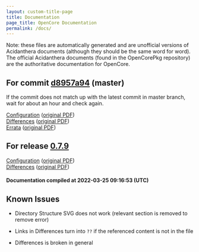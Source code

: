 ```yaml
---
layout: custom-title-page
title: Documentation
page_title: OpenCore Documentation
permalink: /docs/
---
```

Note: these files are automatically generated and are unofficial versions of Acidanthera documents (although they should be the same word for word). The official Acidanthera documents (found in the OpenCorePkg repository) are the authoritative documentation for OpenCore.

## For commit [d8957a94](https://github.com/acidanthera/OpenCorePkg/tree/d8957a94745439fe85bc26135d0baa4273b641a1) (master)

If the commit does not match up with the latest commit in master branch, wait for about an hour and check again.

[Configuration](latest/Configuration.html) ([original PDF](https://github.com/acidanthera/OpenCorePkg/blob/d8957a94745439fe85bc26135d0baa4273b641a1/Docs/Configuration.pdf))
<br>
[Differences](latest/Differences.html) ([original PDF](https://github.com/acidanthera/OpenCorePkg/blob/d8957a94745439fe85bc26135d0baa4273b641a1/Docs/Differences/Differences.pdf))
<br>
[Errata](latest/Errata.html) ([original PDF](https://github.com/acidanthera/OpenCorePkg/blob/d8957a94745439fe85bc26135d0baa4273b641a1/Docs/Errata/Errata.pdf))

## For release [0.7.9](https://github.com/acidanthera/OpenCorePkg/tree/0.7.9)

[Configuration](release/Configuration.html) ([original PDF](https://github.com/acidanthera/OpenCorePkg/blob/0.7.9/Docs/Configuration.pdf))
<br>
[Differences](release/Differences.html) ([original PDF](https://github.com/acidanthera/OpenCorePkg/blob/0.7.9/Docs/Differences/Differences.pdf))

#### Documentation compiled at 2022-03-25 09:16:53 (UTC)

## Known Issues

* Directory Structure SVG does not work (relevant section is removed to remove error)

* Links in Differences turn into `??` if the referenced content is not in the file

* Differences is broken in general
